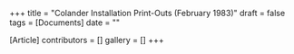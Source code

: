 +++
title = "Colander Installation Print-Outs (February 1983)"
draft = false
tags = [Documents]
date = ""

[Article]
contributors = []
gallery = []
+++